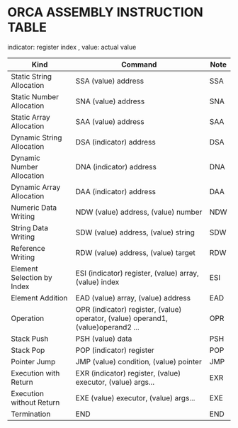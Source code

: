 ORCA ASSEMBLY INSTRUCTION TABLE
===============================
indicator: register index
, value: actual value

| Kind                          | Command                                                                           | Note  |
| ----------------------------- | --------------------------------------------------------------------------------- | ----- |
| Static String Allocation      | SSA (value) address                                                             | SSA   |
| Static Number Allocation      | SNA (value) address                                                             | SNA   |
| Static Array Allocation       | SAA (value) address                                                           | SAA   |
| Dynamic String Allocation     | DSA (indicator) address                                                            | DSA   |
| Dynamic Number Allocation     | DNA (indicator) address                                                            | DNA   |
| Dynamic Array Allocation      | DAA (indicator) address                                                            | DAA   |
| Numeric Data Writing          | NDW (value) address, (value) number                                             | NDW   |
| String Data Writing           | SDW (value) address, (value) string                                             | SDW   |
| Reference Writing             | RDW (value) address, (value) target                                          | RDW   |
| Element Selection by Index    | ESI (indicator) register, (value) array, (value) index                           | ESI   |
| Element Addition              | EAD (value) array, (value) address                                            | EAD   |
| Operation                     | OPR (indicator) register, (value) operator, (value) operand1, (value)operand2 ...  | OPR   |
| Stack Push                    | PSH (value) data                                                                  | PSH   |
| Stack Pop                     | POP (indicator) register                                                           | POP   |
| Pointer Jump                  | JMP (value) condition, (value) pointer                                            | JMP   |
| Execution with Return         | EXR (indicator) register, (value) executor, (value) args...                        | EXR   |
| Execution without Return      | EXE (value) executor, (value) args...                                             | EXE   |
| Termination                   | END                                                                               | END   |
